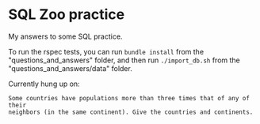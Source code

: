 # SQL Zoo practice

My answers to some SQL practice.

To run the rspec tests, you can run `bundle install` from the
"questions_and_answers" folder, and then run `./import_db.sh`
from the "questions_and_answers/data" folder.

Currently hung up on:
```
Some countries have populations more than three times that of any of their
neighbors (in the same continent). Give the countries and continents.
```
